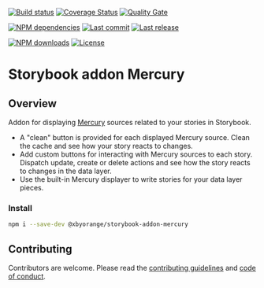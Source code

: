 [![Build status][travisci-image]][travisci-url] [![Coverage Status][coveralls-image]][coveralls-url] [![Quality Gate][quality-gate-image]][quality-gate-url]

[![NPM dependencies][npm-dependencies-image]][npm-dependencies-url] [![Last commit][last-commit-image]][last-commit-url] [![Last release][release-image]][release-url] 

[![NPM downloads][npm-downloads-image]][npm-downloads-url] [![License][license-image]][license-url]

# Storybook addon Mercury

## Overview

Addon for displaying [Mercury][mercury-url] sources related to your stories in Storybook.

- A "clean" button is provided for each displayed Mercury source. Clean the cache and see how your story reacts to changes.
- Add custom buttons for interacting with Mercury sources to each story. Dispatch update, create or delete actions and see how the story reacts to changes in the data layer.
- Use the built-in Mercury displayer to write stories for your data layer pieces.

### Install

```bash
npm i --save-dev @xbyorange/storybook-addon-mercury
```

## Contributing

Contributors are welcome.
Please read the [contributing guidelines](.github/CONTRIBUTING.md) and [code of conduct](.github/CODE_OF_CONDUCT.md).

[mercury-url]: https://github.com/xbyorange/mercury

[coveralls-image]: https://coveralls.io/repos/github/XbyOrange/storybook-addon-mercury/badge.svg
[coveralls-url]: https://coveralls.io/github/XbyOrange/storybook-addon-mercury
[travisci-image]: https://travis-ci.com/xbyorange/storybook-addon-mercury.svg?branch=master
[travisci-url]: https://travis-ci.com/xbyorange/storybook-addon-mercury
[last-commit-image]: https://img.shields.io/github/last-commit/xbyorange/storybook-addon-mercury.svg
[last-commit-url]: https://github.com/xbyorange/storybook-addon-mercury/commits
[license-image]: https://img.shields.io/npm/l/@xbyorange/storybook-addon-mercury.svg
[license-url]: https://github.com/xbyorange/storybook-addon-mercury/blob/master/LICENSE
[npm-downloads-image]: https://img.shields.io/npm/dm/@xbyorange/storybook-addon-mercury.svg
[npm-downloads-url]: https://www.npmjs.com/package/@xbyorange/storybook-addon-mercury
[npm-dependencies-image]: https://img.shields.io/david/xbyorange/storybook-addon-mercury.svg
[npm-dependencies-url]: https://david-dm.org/xbyorange/storybook-addon-mercury
[quality-gate-image]: https://sonarcloud.io/api/project_badges/measure?project=xbyorange-storybook-addon-mercury&metric=alert_status
[quality-gate-url]: https://sonarcloud.io/dashboard?id=xbyorange-storybook-addon-mercury
[release-image]: https://img.shields.io/github/release-date/xbyorange/storybook-addon-mercury.svg
[release-url]: https://github.com/xbyorange/storybook-addon-mercury/releases

